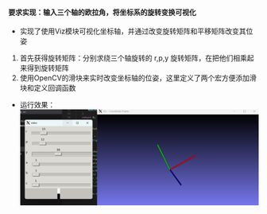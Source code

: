 #### 要求实现：输入三个轴的欧拉角，将坐标系的旋转变换可视化
* 实现了使用Viz模块可视化坐标轴，并通过改变旋转矩阵和平移矩阵改变其位姿
1. 首先获得旋转矩阵：分别求绕三个轴旋转的 r,p,y 旋转矩阵，在把他们相乘起来得到旋转矩阵
2. 使用OpenCV的滑块来实时改变坐标轴的位姿，这里定义了两个宏方便添加滑块和定义回调函数
* 运行效果：
![Alt text](images/README/image.png)